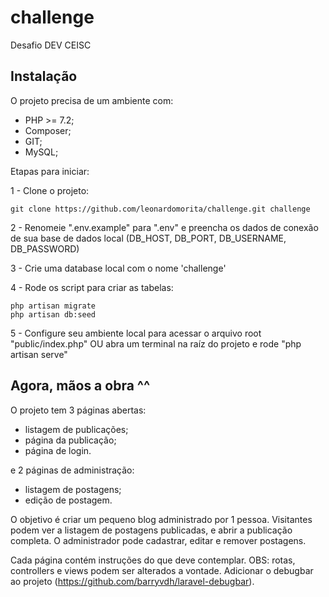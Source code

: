 # challenge
Desafio DEV CEISC

## Instalação

O projeto precisa de um ambiente com:
 - PHP >= 7.2;
 - Composer;
 - GIT;
 - MySQL;

Etapas para iniciar:

1 - Clone o projeto:
```shell
git clone https://github.com/leonardomorita/challenge.git challenge
```
2 - Renomeie ".env.example" para ".env" e preencha os dados de conexão de sua base de dados local (DB_HOST, DB_PORT, DB_USERNAME, DB_PASSWORD)

3 - Crie uma database local com o nome 'challenge'

4 - Rode os script para criar as tabelas:
```shell
php artisan migrate
php artisan db:seed
```
5 - Configure seu ambiente local para acessar o arquivo root "public/index.php" OU abra um terminal na raíz do projeto e rode "php artisan serve"

## Agora, mãos a obra ^^

O projeto tem 3 páginas abertas:
 - listagem de publicações;
 - página da publicação;
 - página de login.

e 2 páginas de administração:
 - listagem de postagens;
 - edição de postagem.

O objetivo é criar um pequeno blog administrado por 1 pessoa.
Visitantes podem ver a listagem de postagens publicadas, e abrir a publicação completa.
O administrador pode cadastrar, editar e remover postagens.

Cada página contém instruções do que deve contemplar. OBS: rotas, controllers e views podem ser alterados a vontade.
Adicionar o debugbar ao projeto (https://github.com/barryvdh/laravel-debugbar).
